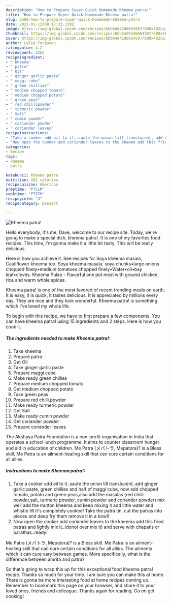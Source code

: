 ```yaml
---
description: "How to Prepare Super Quick Homemade Kheema patra!"
title: "How to Prepare Super Quick Homemade Kheema patra!"
slug: 6308-how-to-prepare-super-quick-homemade-kheema-patra
date: 2022-01-12T00:17:33.138Z
image: https://img-global.cpcdn.com/recipes/bbb64d42d6664507/680x482cq70/kheema-patra-recipe-main-photo.jpg
thumbnail: https://img-global.cpcdn.com/recipes/bbb64d42d6664507/680x482cq70/kheema-patra-recipe-main-photo.jpg
cover: https://img-global.cpcdn.com/recipes/bbb64d42d6664507/680x482cq70/kheema-patra-recipe-main-photo.jpg
author: Lelia Ferguson
ratingvalue: 4.2
reviewcount: 2262
recipeingredient:
- " kheema"
- " patra"
- " Oil"
- " ginger garlic paste"
- " maggi cube"
- " green chillies"
- " medium chopped tomato"
- " medium chopped potato"
- " green peas"
- " red chillipowder"
- " turmeric powder"
- " Salt"
- " cumin powder"
- " coriander powder"
- " coriander leaves"
recipeinstructions:
- "Take a cooker add oil to it..saute the onion till translucent, add ginger garlic paste, green chillies and half of maggi cube, now add chopped tomato, potato and green peas,also add the masalas (red chilli powder,salt, turmeric powder, cumin powder and coriander powder) mix well add the mutton kheema and keep mixing it add little water and whistle till it&#39;s completely cooked! Take the patra tin, cut the patras into pieces and deep fry them remove it in a bowl!"
- "Now open the cooker add coriander leaves to the kheema add this fried patras and lightly mix it..(donot over mix it) and serve with chapatis or parathas..ready!"
categories:
- Recipe
tags:
- kheema
- patra

katakunci: kheema patra 
nutrition: 202 calories
recipecuisine: American
preptime: "PT21M"
cooktime: "PT37M"
recipeyield: "3"
recipecategory: Dessert

---
```



![Kheema patra!](https://img-global.cpcdn.com/recipes/bbb64d42d6664507/680x482cq70/kheema-patra-recipe-main-photo.jpg)

Hello everybody, it's me, Dave, welcome to our recipe site. Today, we're going to make a special dish, kheema patra!. It is one of my favorites food recipes. This time, I'm gonna make it a little bit tasty. This will be really delicious.

Here is how you achieve it. See recipes for Soya kheema masala, Cauliflower kheema too. Soya kheema masala. soya chunks•large onions chopped finely•medium tomatoes chopped finely•Water•oil•bay leaf•cloves. Kheema Pulao - Flavorful one pot meal with ground chicken, rice and warm whole spices.

Kheema patra! is one of the most favored of recent trending meals on earth. It is easy, it is quick, it tastes delicious. It is appreciated by millions every day. They are nice and they look wonderful. Kheema patra! is something which I've loved my whole life.


To begin with this recipe, we have to first prepare a few components. You can have kheema patra! using 15 ingredients and 2 steps. Here is how you cook it.

<!--inarticleads1-->

##### The ingredients needed to make Kheema patra!:

1. Take  kheema
1. Prepare  patra
1. Get  Oil
1. Take  ginger garlic paste
1. Prepare  maggi cube
1. Make ready  green chillies
1. Prepare  medium chopped tomato
1. Get  medium chopped potato
1. Take  green peas
1. Prepare  red chilli.powder
1. Make ready  turmeric powder
1. Get  Salt
1. Make ready  cumin powder
1. Get  coriander powder
1. Prepare  coriander leaves


The Akshaya Patra Foundation is a non-profit organisation in India that operates a school lunch programme. It aims to counter classroom hunger and aid in education of children. Me Patra (メパトラ, Mepatora)? is a Bless skill. Me Patra is an ailment-healing skill that can cure certain conditions for all allies. 

<!--inarticleads2-->

##### Instructions to make Kheema patra!:

1. Take a cooker add oil to it..saute the onion till translucent, add ginger garlic paste, green chillies and half of maggi cube, now add chopped tomato, potato and green peas,also add the masalas (red chilli powder,salt, turmeric powder, cumin powder and coriander powder) mix well add the mutton kheema and keep mixing it add little water and whistle till it&#39;s completely cooked! Take the patra tin, cut the patras into pieces and deep fry them remove it in a bowl!
1. Now open the cooker add coriander leaves to the kheema add this fried patras and lightly mix it..(donot over mix it) and serve with chapatis or parathas..ready!


Me Patra (メパトラ, Mepatora)? is a Bless skill. Me Patra is an ailment-healing skill that can cure certain conditions for all allies. The ailments which it can cure vary between games. More specifically, what is the difference between amrita and patra? 

So that's going to wrap this up for this exceptional food kheema patra! recipe. Thanks so much for your time. I am sure you can make this at home. There is gonna be more interesting food at home recipes coming up. Remember to bookmark this page on your browser, and share it to your loved ones, friends and colleague. Thanks again for reading. Go on get cooking!
